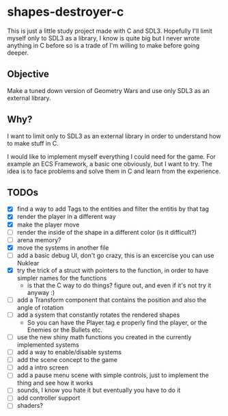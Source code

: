 # shapes-destroyer-c

This is just a little study project made with C and SDL3.
Hopefully I'll limit myself only to SDL3 as a library, I know is quite big but I never wrote anything in C before so is a trade of I'm willing to make before going deeper.


## Objective

Make a tuned down version of Geometry Wars and use only SDL3 as an external library.

## Why?

I want to limit only to SDL3 as an external library in order to understand how to make stuff in C.

I would like to implement myself everything I could need for the game. For example an ECS Framework, a basic one obviously, but I want to try.
The idea is to face problems and solve them in C and learn from the experience.

## TODOs

- [x] find a way to add Tags to the entities and filter the entitis by that tag
- [x] render the player in a different way
- [x] make the player move
- [ ] render the inside of the shape in a different color (is it difficult?)
- [ ] arena memory?
- [x] move the systems in another file
- [ ] add a basic debug UI, don't go crazy, this is an excercise you can use Nuklear
- [x] try the trick of a struct with pointers to the function, in order to have simpler names for the functions
  - is that the C way to do things? figure out, and even if it's not try it anyway :)
- [ ] add a Transform component that contains the position and also the angle of rotation
- [ ] add a system that constantly rotates the rendered shapes
  - So you can have the Player tag e properly find the player, or the Enemies or the Bullets etc.
- [ ] use the new shiny math functions you created in the currently implemented systems
- [ ] add a way to enable/disable systems
- [ ] add the scene concept to the game
- [ ] add a intro screen
- [ ] add a pause menu scene with simple controls, just to implement the thing and see how it works
- [ ] sounds, I know you hate it but eventually you have to do it
- [ ] add controller support
- [ ] shaders?
